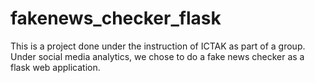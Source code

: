 # fakenews_checker_flask
This is a project done under the instruction of ICTAK as part of a group. Under social media analytics, we chose to do a fake news checker as a flask web application.
